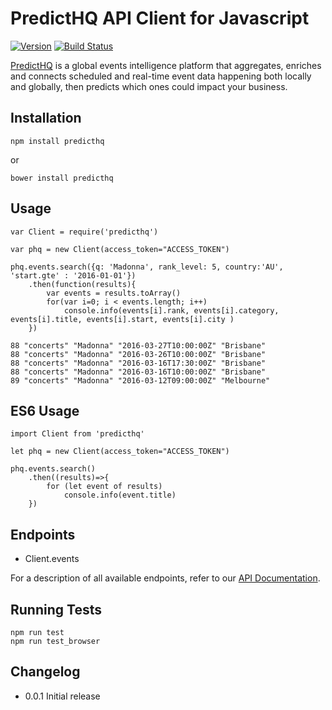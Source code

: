 # PredictHQ API Client for Javascript

[![Version](https://badge.fury.io/js/predicthq.svg)](http://badge.fury.io/js/predicthq)
[![Build Status](https://travis-ci.org/predicthq/sdk-js.svg?branch=master)](https://travis-ci.org/predicthq/sdk-js)


[PredictHQ](https://www.predicthq.com/) is a global events intelligence platform that aggregates, enriches and connects scheduled and real-time event data happening both locally and globally, then predicts which ones could impact your business.


## Installation

    npm install predicthq

or

    bower install predicthq
    
## Usage

    var Client = require('predicthq')
     
    var phq = new Client(access_token="ACCESS_TOKEN")
    
    phq.events.search({q: 'Madonna', rank_level: 5, country:'AU', 'start.gte' : '2016-01-01'})
        .then(function(results){
            var events = results.toArray()
            for(var i=0; i < events.length; i++)
                console.info(events[i].rank, events[i].category, events[i].title, events[i].start, events[i].city )
        })

    88 "concerts" "Madonna" "2016-03-27T10:00:00Z" "Brisbane"
    88 "concerts" "Madonna" "2016-03-26T10:00:00Z" "Brisbane"
    88 "concerts" "Madonna" "2016-03-16T17:30:00Z" "Brisbane"
    88 "concerts" "Madonna" "2016-03-16T10:00:00Z" "Brisbane"
    89 "concerts" "Madonna" "2016-03-12T09:00:00Z" "Melbourne"
    
## ES6 Usage
    
    import Client from 'predicthq'
    
    let phq = new Client(access_token="ACCESS_TOKEN")
    
    phq.events.search()
        .then((results)=>{
            for (let event of results)
                console.info(event.title)
        })
    

## Endpoints

* Client.events


For a description of all available endpoints, refer to our [API Documentation](https://developer.predicthq.com/).

## Running Tests

    npm run test
    npm run test_browser 

## Changelog

* 0.0.1     Initial release

